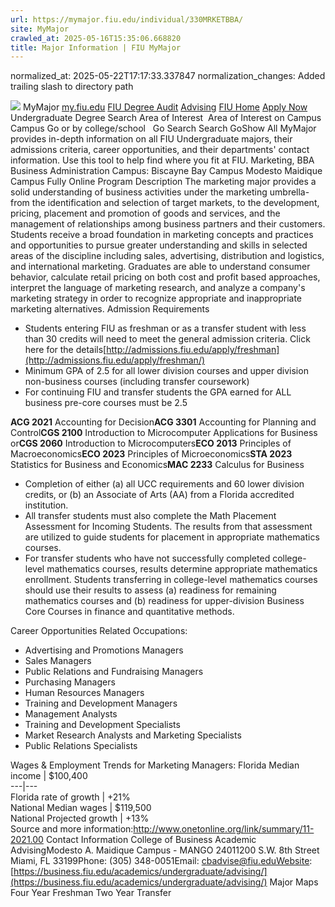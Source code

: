 ```yaml
---
url: https://mymajor.fiu.edu/individual/330MRKETBBA/
site: MyMajor
crawled_at: 2025-05-16T15:35:06.668820
title: Major Information | FIU MyMajor
---
```

normalized_at: 2025-05-22T17:17:33.337847
normalization_changes: Added trailing slash to directory path

![](https://mymajor.fiu.edu/assets/logo-T4VPR2BI.png)
MyMajor
[my.fiu.edu](https://my.fiu.edu/)
[FIU Degree Audit](https://dasa.fiu.edu/all-departments/advising/panther-success-hub/panther-degree-audit/)
[Advising](https://advising.fiu.edu)
[FIU Home](https://www.fiu.edu/)
[Apply Now](https://admissions.fiu.edu/)
Undergraduate Degree Search
Area of Interest
​
Area of Interest
on
Campus
​
Campus
Go
or by college/school
​
​
Go
Search
Search
GoShow All
MyMajor provides in-depth information on all FIU Undergraduate majors, their admissions criteria, career opportunities, and their departments' contact information. Use this tool to help find where you fit at FIU.
Marketing,
BBA
Business Administration
Campus:
Biscayne Bay Campus
Modesto Maidique Campus
Fully Online
Program Description
The marketing major provides a solid understanding of business activities under the marketing umbrella-from the identification and selection of target markets, to the development, pricing, placement and promotion of goods and services, and the management of relationships among business partners and their customers. Students receive a broad foundation in marketing concepts and practices and opportunities to pursue greater understanding and skills in selected areas of the discipline including sales, advertising, distribution and logistics, and international marketing. Graduates are able to understand consumer behavior, calculate retail pricing on both cost and profit based approaches, interpret the language of marketing research, and analyze a company's marketing strategy in order to recognize appropriate and inappropriate marketing alternatives.
Admission Requirements
  * Students entering FIU as freshman or as a transfer student with less than 30 credits will need to meet the general admission criteria. Click here for the details[http://admissions.fiu.edu/apply/freshman](http://admissions.fiu.edu/apply/freshman/)
  * Minimum GPA of 2.5 for all lower division courses and upper division non-business courses (including transfer coursework)
  * For continuing FIU and transfer students the GPA earned for ALL business pre-core courses must be 2.5


**ACG 2021** Accounting for Decision**ACG 3301** Accounting for Planning and Control**CGS 2100** Introduction to Microcomputer Applications for Business or**CGS 2060** Introduction to Microcomputers**ECO 2013** Principles of Macroeconomics**ECO 2023** Principles of Microeconomics**STA 2023** Statistics for Business and Economics**MAC 2233** Calculus for Business
  * Completion of either (a) all UCC requirements and 60 lower division credits, or (b) an Associate of Arts (AA) from a Florida accredited institution.
  * All transfer students must also complete the Math Placement Assessment for Incoming Students. The results from that assessment are utilized to guide students for placement in appropriate mathematics courses.
  * For transfer students who have not successfully completed college-level mathematics courses, results determine appropriate mathematics enrollment. Students transferring in college-level mathematics courses should use their results to assess (a) readiness for remaining mathematics courses and (b) readiness for upper-division Business Core Courses in finance and quantitative methods.


Career Opportunities
Related Occupations:
  * Advertising and Promotions Managers
  * Sales Managers
  * Public Relations and Fundraising Managers
  * Purchasing Managers
  * Human Resources Managers
  * Training and Development Managers
  * Management Analysts
  * Training and Development Specialists
  * Market Research Analysts and Marketing Specialists
  * Public Relations Specialists


Wages & Employment Trends for Marketing Managers:
Florida Median income | $100,400  
---|---  
Florida rate of growth | +21%  
National Median wages | $119,500  
National Projected growth | +13%  
Source and more information:<http://www.onetonline.org/link/summary/11-2021.00>
Contact Information
College of Business Academic AdvisingModesto A. Maidique Campus - MANGO 24011200 S.W. 8th Street Miami, FL 33199Phone: (305) 348-0051Email: cbadvise@fiu.eduWebsite: [https://business.fiu.edu/academics/undergraduate/advising/](https://business.fiu.edu/academics/undergraduate/advising/)
Major Maps
Four Year Freshman
Two Year Transfer
